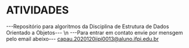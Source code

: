 # ATIVIDADES
---Repositório para algoritmos da Disciplina de Estrutura de Dados Orientado a Objetos--- \n 
---Para entrar em contato envie por mensgem pelo email abeixo---
capau.2020120iipi0013@aluno.ifpi.edu.br
